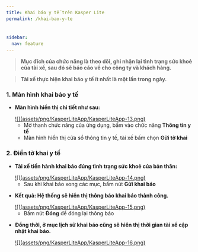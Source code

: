 ```yaml
---
title: Khai báo y tế trên Kasper Lite
permalink: /khai-bao-y-te


sidebar:
  nav: feature
---
```


>**Mục đích của chức năng là theo dõi, ghi nhận lại tình trạng sức khoẻ của tài xế, sau đó sẽ báo cáo về cho công ty và khách hàng.**

>**Tài xế thực hiện khai báo y tế ít nhất là một lần trong ngày.**

### **1. Màn hình khai báo y tế**

* **Màn hình hiển thị chi tiết như sau:**

    <a href='assets/png/KasperLiteApp/KasperLiteApp-13.png'>
        ![](assets/png/KasperLiteApp/KasperLiteApp-13.png)
    </a>

    * Mở thanh chức năng của ứng dụng, bấm vào chức năng **Thông tin y tế**
    * Màn hình hiển thị cửa sổ thông tin y tế, tài xế bấm chọn **Gửi tờ khai**

### **2. Điền tờ khai y tế**

* **Tài xế tiến hành khai báo đúng tình trạng sức khoẻ của bản thân:**

    <a href='assets/png/KasperLiteApp/KasperLiteApp-14.png'>
        ![](assets/png/KasperLiteApp/KasperLiteApp-14.png)
    </a>

    * Sau khi khai báo xong các mục, bấm nút **Gửi khai báo**

* **Kết quả: Hệ thống sẽ hiển thị thông báo khai báo thành công.**

    <a href='assets/png/KasperLiteApp/KasperLiteApp-15.png'>
        ![](assets/png/KasperLiteApp/KasperLiteApp-15.png)
    </a>

    * Bấm nút **Đóng** để đóng lại thông báo

* **Đồng thời, ở mục lịch sử khai báo cũng sẽ hiển thị thời gian tài xế cập nhật khai báo.**

    <a href='assets/png/KasperLiteApp/KasperLiteApp-16.png'>
        ![](assets/png/KasperLiteApp/KasperLiteApp-16.png)
    </a>